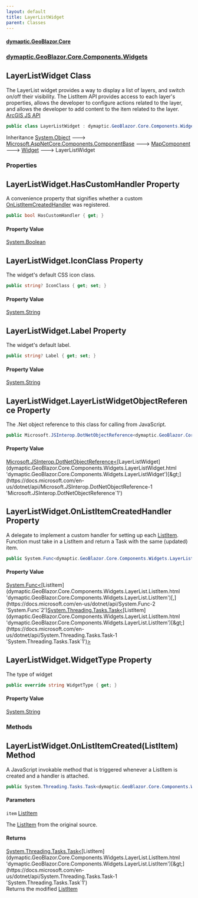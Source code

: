 ```yaml
---
layout: default
title: LayerListWidget
parent: Classes
---
```

#### [dymaptic.GeoBlazor.Core](index.html 'index')
### [dymaptic.GeoBlazor.Core.Components.Widgets](index.html#dymaptic.GeoBlazor.Core.Components.Widgets 'dymaptic.GeoBlazor.Core.Components.Widgets')

## LayerListWidget Class

The LayerList widget provides a way to display a list of layers, and switch on/off their visibility. The ListItem API provides access to each layer's properties, allows the developer to configure actions related to the layer, and allows the developer to add content to the item related to the layer.  
<a target="_blank" href="https://developers.arcgis.com/javascript/latest/api-reference/esri-widgets-LayerList.html">ArcGIS JS API</a>

```csharp
public class LayerListWidget : dymaptic.GeoBlazor.Core.Components.Widgets.Widget
```

Inheritance [System.Object](https://docs.microsoft.com/en-us/dotnet/api/System.Object 'System.Object') &#129106; [Microsoft.AspNetCore.Components.ComponentBase](https://docs.microsoft.com/en-us/dotnet/api/Microsoft.AspNetCore.Components.ComponentBase 'Microsoft.AspNetCore.Components.ComponentBase') &#129106; [MapComponent](dymaptic.GeoBlazor.Core.Components.MapComponent.html 'dymaptic.GeoBlazor.Core.Components.MapComponent') &#129106; [Widget](dymaptic.GeoBlazor.Core.Components.Widgets.Widget.html 'dymaptic.GeoBlazor.Core.Components.Widgets.Widget') &#129106; LayerListWidget
### Properties

<a name='dymaptic.GeoBlazor.Core.Components.Widgets.LayerListWidget.HasCustomHandler'></a>

## LayerListWidget.HasCustomHandler Property

A convenience property that signifies whether a custom [OnListItemCreatedHandler](dymaptic.GeoBlazor.Core.Components.Widgets.LayerListWidget.html#dymaptic.GeoBlazor.Core.Components.Widgets.LayerListWidget.OnListItemCreatedHandler 'dymaptic.GeoBlazor.Core.Components.Widgets.LayerListWidget.OnListItemCreatedHandler') was registered.

```csharp
public bool HasCustomHandler { get; }
```

#### Property Value
[System.Boolean](https://docs.microsoft.com/en-us/dotnet/api/System.Boolean 'System.Boolean')

<a name='dymaptic.GeoBlazor.Core.Components.Widgets.LayerListWidget.IconClass'></a>

## LayerListWidget.IconClass Property

The widget's default CSS icon class.

```csharp
public string? IconClass { get; set; }
```

#### Property Value
[System.String](https://docs.microsoft.com/en-us/dotnet/api/System.String 'System.String')

<a name='dymaptic.GeoBlazor.Core.Components.Widgets.LayerListWidget.Label'></a>

## LayerListWidget.Label Property

The widget's default label.

```csharp
public string? Label { get; set; }
```

#### Property Value
[System.String](https://docs.microsoft.com/en-us/dotnet/api/System.String 'System.String')

<a name='dymaptic.GeoBlazor.Core.Components.Widgets.LayerListWidget.LayerListWidgetObjectReference'></a>

## LayerListWidget.LayerListWidgetObjectReference Property

The .Net object reference to this class for calling from JavaScript.

```csharp
public Microsoft.JSInterop.DotNetObjectReference<dymaptic.GeoBlazor.Core.Components.Widgets.LayerListWidget> LayerListWidgetObjectReference { get; }
```

#### Property Value
[Microsoft.JSInterop.DotNetObjectReference&lt;](https://docs.microsoft.com/en-us/dotnet/api/Microsoft.JSInterop.DotNetObjectReference-1 'Microsoft.JSInterop.DotNetObjectReference`1')[LayerListWidget](dymaptic.GeoBlazor.Core.Components.Widgets.LayerListWidget.html 'dymaptic.GeoBlazor.Core.Components.Widgets.LayerListWidget')[&gt;](https://docs.microsoft.com/en-us/dotnet/api/Microsoft.JSInterop.DotNetObjectReference-1 'Microsoft.JSInterop.DotNetObjectReference`1')

<a name='dymaptic.GeoBlazor.Core.Components.Widgets.LayerListWidget.OnListItemCreatedHandler'></a>

## LayerListWidget.OnListItemCreatedHandler Property

A delegate to implement a custom handler for setting up each [ListItem](dymaptic.GeoBlazor.Core.Components.Widgets.LayerList.ListItem.html 'dymaptic.GeoBlazor.Core.Components.Widgets.LayerList.ListItem').  
Function must take in a ListItem and return a Task with the same (updated) item.

```csharp
public System.Func<dymaptic.GeoBlazor.Core.Components.Widgets.LayerList.ListItem,System.Threading.Tasks.Task<dymaptic.GeoBlazor.Core.Components.Widgets.LayerList.ListItem>>? OnListItemCreatedHandler { get; set; }
```

#### Property Value
[System.Func&lt;](https://docs.microsoft.com/en-us/dotnet/api/System.Func-2 'System.Func`2')[ListItem](dymaptic.GeoBlazor.Core.Components.Widgets.LayerList.ListItem.html 'dymaptic.GeoBlazor.Core.Components.Widgets.LayerList.ListItem')[,](https://docs.microsoft.com/en-us/dotnet/api/System.Func-2 'System.Func`2')[System.Threading.Tasks.Task&lt;](https://docs.microsoft.com/en-us/dotnet/api/System.Threading.Tasks.Task-1 'System.Threading.Tasks.Task`1')[ListItem](dymaptic.GeoBlazor.Core.Components.Widgets.LayerList.ListItem.html 'dymaptic.GeoBlazor.Core.Components.Widgets.LayerList.ListItem')[&gt;](https://docs.microsoft.com/en-us/dotnet/api/System.Threading.Tasks.Task-1 'System.Threading.Tasks.Task`1')[&gt;](https://docs.microsoft.com/en-us/dotnet/api/System.Func-2 'System.Func`2')

<a name='dymaptic.GeoBlazor.Core.Components.Widgets.LayerListWidget.WidgetType'></a>

## LayerListWidget.WidgetType Property

The type of widget

```csharp
public override string WidgetType { get; }
```

#### Property Value
[System.String](https://docs.microsoft.com/en-us/dotnet/api/System.String 'System.String')
### Methods

<a name='dymaptic.GeoBlazor.Core.Components.Widgets.LayerListWidget.OnListItemCreated(dymaptic.GeoBlazor.Core.Components.Widgets.LayerList.ListItem)'></a>

## LayerListWidget.OnListItemCreated(ListItem) Method

A JavaScript invokable method that is triggered whenever a ListItem is created and a handler is attached.

```csharp
public System.Threading.Tasks.Task<dymaptic.GeoBlazor.Core.Components.Widgets.LayerList.ListItem>? OnListItemCreated(dymaptic.GeoBlazor.Core.Components.Widgets.LayerList.ListItem item);
```
#### Parameters

<a name='dymaptic.GeoBlazor.Core.Components.Widgets.LayerListWidget.OnListItemCreated(dymaptic.GeoBlazor.Core.Components.Widgets.LayerList.ListItem).item'></a>

`item` [ListItem](dymaptic.GeoBlazor.Core.Components.Widgets.LayerList.ListItem.html 'dymaptic.GeoBlazor.Core.Components.Widgets.LayerList.ListItem')

The [ListItem](dymaptic.GeoBlazor.Core.Components.Widgets.LayerList.ListItem.html 'dymaptic.GeoBlazor.Core.Components.Widgets.LayerList.ListItem') from the original source.

#### Returns
[System.Threading.Tasks.Task&lt;](https://docs.microsoft.com/en-us/dotnet/api/System.Threading.Tasks.Task-1 'System.Threading.Tasks.Task`1')[ListItem](dymaptic.GeoBlazor.Core.Components.Widgets.LayerList.ListItem.html 'dymaptic.GeoBlazor.Core.Components.Widgets.LayerList.ListItem')[&gt;](https://docs.microsoft.com/en-us/dotnet/api/System.Threading.Tasks.Task-1 'System.Threading.Tasks.Task`1')  
Returns the modified [ListItem](dymaptic.GeoBlazor.Core.Components.Widgets.LayerList.ListItem.html 'dymaptic.GeoBlazor.Core.Components.Widgets.LayerList.ListItem')
